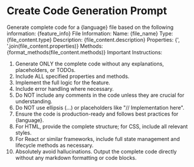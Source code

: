 # Create Code Generation Prompt

Generate complete code for a {language} file based on the following information:
{feature_info}
File Information:
Name: {file_name}
Type: {file_content.type}
Description: {file_content.description}
Properties: {', '.join(file_content.properties)}
Methods:
{format_methods(file_content.methods)}
Important Instructions:
1. Generate ONLY the complete code without any explanations, placeholders, or TODOs.
2. Include ALL specified properties and methods.
3. Implement the full logic for the feature.
4. Include error handling where necessary.
5. Do NOT include any comments in the code unless they are crucial for understanding.
6. Do NOT use ellipsis (...) or placeholders like "// Implementation here".
7. Ensure the code is production-ready and follows best practices for {language}.
8. For HTML, provide the complete structure; for CSS, include all relevant styles.
9. For React or similar frameworks, include full state management and lifecycle methods as necessary.
10. Absolutely avoid hallucinations.
Output the complete code directly without any markdown formatting or code blocks.
